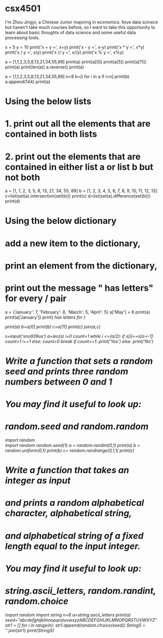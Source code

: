 # csx4501
I'm Zhou Jingyi, a Chinese Junior majoring in economics. Ilove data scinece but haven't take much courses before, so I want to take this opportunity to learn about basic thoughts of data science and some useful data processing tools.

x = 5
y = 10
print('x + y =', x+y) 
print('x - y =', x-y)
print('x * y =', x*y)
print('x / y =', x/y) 
print('x // y =', x//y) 
print('x % y =', x%y)

a = [1,1,2,3,5,8,13,21,34,55,89]
print(a)
print(a[0])
print(a[5])
print(a[11])
print(a)
print(len(a))
a.reverse()
print(a)

a = [1,1,2,3,5,8,13,21,34,55,89] 
n=8
b=[i for i in a if i<n]
print(b)
a.append(144)
print(a)

# Using the below lists
# 1. print out all the elements that are contained in both lists
# 2. print out the elements that are contained in either list a or list b but not both
a = [1, 1, 2, 3, 5, 8, 13, 21, 34, 55, 89]
b = [1, 2, 3, 4, 5, 6, 7, 8, 9, 10, 11, 12, 13]
c=list(set(a).intersection(set(b)))
print(c)
d=list(set(a).difference(set(b)))
print(d)

# Using the below dictionary
# add a new item to the dictionary,
# print an element from the dictionary,
# print out the message "<key> has <value> letters" for every <key>/<value> pair

a = {'January': 7, 'February': 8, 'March': 5, 'April': 5}
a['May'] = 6
print(a)
print(a['January'])
print(<i> has <j> letters for )

print(a)
b=a[0]
print(b)
c=a[11]
print(c)
join(a,c)

s=input('sno939us')
a=len(s)
i=0
count=1
while i <=(a/2):
    if s[i]==s[a-i-1]:
        count=1
        i+=1
    else:
    count=0
    break
if count==1:
    print('Yes')
else:
    print('No')
    
 # Write a function that sets a random seed and prints three random numbers between 0 and 1
# You may find it useful to look up:
# random.seed and random.random
import random  
   import random
random.seed(1)
a = random.randint(0,1)
print(a)
b = random.uniform(0,1) 
print(b)
c= random.randrange(0,1,1)
print(c)

# Write a function that takes an integer as input
# and prints a random alphabetical character, alphabetical string,
# and alphabetical string of a fixed length equal to the input integer.
# You may find it useful to look up:
# string.ascii_letters, random.randint, random.choice
import random
import string
n=8
a=string.ascii_letters
print(a)
seed="abcdefghijklmnopqrstuvwxyzABCDEFGHIJKLMNOPQRSTUVWXYZ"
str1 = []
for i in range(n):
  str1.append(random.choice(seed))
StringS = ''.join(str1)
print(StringS)

